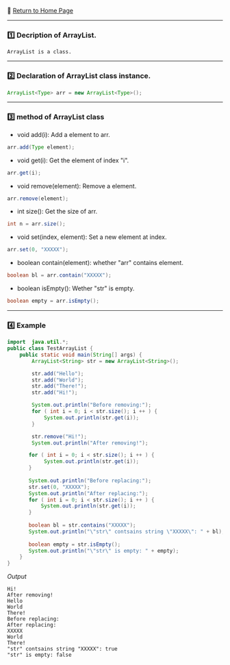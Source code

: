 :hotel: [Return to Home Page](https://github.com/geophydog/geophydog.github.io)

***

### :one: Decription of ArrayList.
```
ArrayList is a class.
```

***

### :two: Declaration of ArrayList class instance.
```java
ArrayList<Type> arr = new ArrayList<Type>();
```

***

### :three: method of ArrayList class

- void add(i): Add a element to arr.
```java
arr.add(Type element);
```

- void get(i): Get the element of index "i".
```java
arr.get(i);
```

- void remove(element): Remove a element.
```java
arr.remove(element);
```

- int size(): Get the size of arr.
```java
int n = arr.size();
```

- void set(index, element): Set a new element at index.
```java
arr.set(0, "XXXXX");
```

- boolean contain(element): whether "arr" contains element.
```java
boolean bl = arr.contain("XXXXX");
````

- boolean isEmpty(): Wether "str" is empty.
```java
boolean empty = arr.isEmpty();
```

***

### :four: Example
```java
import  java.util.*;
public class TestArrayList {
    public static void main(String[] args) {
        ArrayList<String> str = new ArrayList<String>();

        str.add("Hello");
        str.add("World");
        str.add("There!");
        str.add("Hi!");

        System.out.println("Before removing:");
        for ( int i = 0; i < str.size(); i ++ ) {
            System.out.println(str.get(i));
        }

        str.remove("Hi!");
        System.out.println("After removing!");

       for ( int i = 0; i < str.size(); i ++ ) {
            System.out.println(str.get(i));
       }
       
       System.out.println("Before replacing:");
       str.set(0, "XXXXX");
       System.out.println("After replacing:");
       for ( int i = 0; i < str.size(); i ++ ) {
           System.out.println(str.get(i));
       }
       
       boolean bl = str.contains("XXXXX");
       System.out.println("\"str\" contsains string \"XXXXX\": " + bl);
       
       boolean empty = str.isEmpty();
       System.out.println("\"str\" is empty: " + empty);
    }
}
```
_Output_
```
Hi!
After removing!
Hello
World
There!
Before replacing:
After replacing:
XXXXX
World
There!
"str" contsains string "XXXXX": true
"str" is empty: false
```
